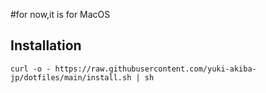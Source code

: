 #for now,it is for MacOS

## Installation

```
curl -o - https://raw.githubusercontent.com/yuki-akiba-jp/dotfiles/main/install.sh | sh
```

